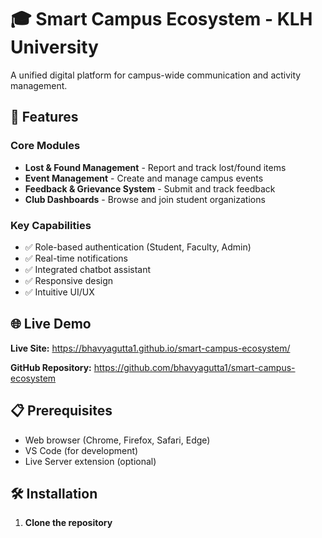 # 🎓 Smart Campus Ecosystem - KLH University

A unified digital platform for campus-wide communication and activity management.

## 🚀 Features

### Core Modules
- **Lost & Found Management** - Report and track lost/found items
- **Event Management** - Create and manage campus events
- **Feedback & Grievance System** - Submit and track feedback
- **Club Dashboards** - Browse and join student organizations

### Key Capabilities
- ✅ Role-based authentication (Student, Faculty, Admin)
- ✅ Real-time notifications
- ✅ Integrated chatbot assistant
- ✅ Responsive design
- ✅ Intuitive UI/UX

## 🌐 Live Demo

**Live Site:** https://bhavyagutta1.github.io/smart-campus-ecosystem/

**GitHub Repository:** https://github.com/bhavyagutta1/smart-campus-ecosystem

## 📋 Prerequisites

- Web browser (Chrome, Firefox, Safari, Edge)
- VS Code (for development)
- Live Server extension (optional)

## 🛠️ Installation

1. **Clone the repository**
